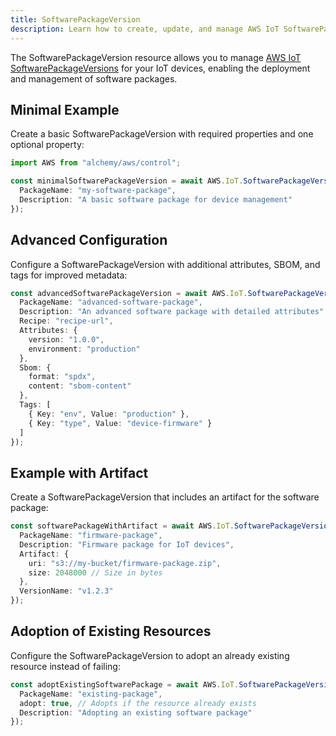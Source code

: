 ```yaml
---
title: SoftwarePackageVersion
description: Learn how to create, update, and manage AWS IoT SoftwarePackageVersions using Alchemy Cloud Control.
---
```



The SoftwarePackageVersion resource allows you to manage [AWS IoT SoftwarePackageVersions](https://docs.aws.amazon.com/iot/latest/userguide/) for your IoT devices, enabling the deployment and management of software packages.

## Minimal Example

Create a basic SoftwarePackageVersion with required properties and one optional property:

```ts
import AWS from "alchemy/aws/control";

const minimalSoftwarePackageVersion = await AWS.IoT.SoftwarePackageVersion("basicSoftwarePackage", {
  PackageName: "my-software-package",
  Description: "A basic software package for device management"
});
```

## Advanced Configuration

Configure a SoftwarePackageVersion with additional attributes, SBOM, and tags for improved metadata:

```ts
const advancedSoftwarePackageVersion = await AWS.IoT.SoftwarePackageVersion("advancedSoftwarePackage", {
  PackageName: "advanced-software-package",
  Description: "An advanced software package with detailed attributes",
  Recipe: "recipe-url",
  Attributes: {
    version: "1.0.0",
    environment: "production"
  },
  Sbom: {
    format: "spdx",
    content: "sbom-content"
  },
  Tags: [
    { Key: "env", Value: "production" },
    { Key: "type", Value: "device-firmware" }
  ]
});
```

## Example with Artifact

Create a SoftwarePackageVersion that includes an artifact for the software package:

```ts
const softwarePackageWithArtifact = await AWS.IoT.SoftwarePackageVersion("softwareWithArtifact", {
  PackageName: "firmware-package",
  Description: "Firmware package for IoT devices",
  Artifact: {
    uri: "s3://my-bucket/firmware-package.zip",
    size: 2048000 // Size in bytes
  },
  VersionName: "v1.2.3"
});
```

## Adoption of Existing Resources

Configure the SoftwarePackageVersion to adopt an already existing resource instead of failing:

```ts
const adoptExistingSoftwarePackage = await AWS.IoT.SoftwarePackageVersion("adoptExisting", {
  PackageName: "existing-package",
  adopt: true, // Adopts if the resource already exists
  Description: "Adopting an existing software package"
});
```
